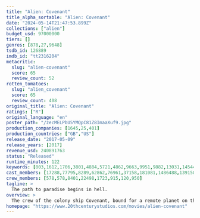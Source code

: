 ```yaml
---
title: "Alien: Covenant"
title_alpha_sortable: "Alien: Covenant"
date: "2024-05-14T21:47:53.899Z"
collections: ["alien"]
budget_usd: 97000000
tiers: []
genres: [878,27,9648]
tsdb_id: 126889
imdb_id: "tt2316204"
metacritic:
  slug: "alien-covenant"
  score: 65
  review_count: 52
rotten_tomatoes:
  slug: "alien_covenant"
  score: 65
  review_count: 408
original_title: "Alien: Covenant"
ratings: ["R"]
original_language: "en"
poster_path: "/zecMELPbU5YMQpC81Z8ImaaXuf9.jpg"
production_companies: [1645,25,401]
production_countries: ["GB","US"]
release_date: "2017-05-09"
release_years: [2017]
revenue_usd: 240891763
status: "Released"
runtime_minutes: 122
keywords: [803,1612,1706,3801,4884,5721,4862,9663,9951,9882,13031,14544,14760,14900,163402,208580,226177,231277,233300]
cast_members: [17288,77795,8289,62862,76961,37158,181081,1486488,139150,37290,1371541,1384511,1057485,7032,61784,17051,529]
crew_members: [578,578,8401,22498,1723,915,120,950]
tagline: >
  The path to paradise begins in hell.
overview: >
  The crew of the colony ship Covenant, bound for a remote planet on the far side of the galaxy, discovers what they think is an uncharted paradise but is actually a dark, dangerous world.
homepage: "https://www.20thcenturystudios.com/movies/alien-covenant"
---
```

